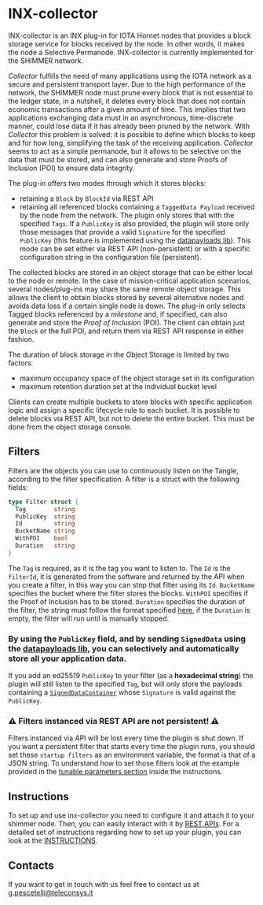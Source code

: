 INX-collector
====================================

INX-collector is an INX plug-in for IOTA Hornet nodes that provides a block storage service for blocks received by the node. In other words, it makes the node a Selective Permanode. INX-collector is currently implemented for the SHIMMER network.

_Collector_ fulfills the need of many applications using the IOTA network as a secure and persistent transport layer. Due to the high performance of the network, the SHIMMER node must prune every block that is not essential to the ledger state, in a nutshell, it deletes every block that does not contain economic transactions after a given amount of time. This implies that two applications exchanging data must in an asynchronous, time-discrete manner, could lose data if it has already been pruned by the network. With _Collector_ this problem is solved: it is possible to define which blocks to keep and for how long, simplifying the task of the receiving application. _Collector_ seems to act as a simple permanode, but it allows to be selective on the data that must be stored, and can also generate and store Proofs of Inclusion (POI) to ensure data integrity.  

The plug-in offers two modes through which it stores blocks:

- retaining a `Block` by `BlockId` via REST API
- retaining all referenced blocks containing a `TaggedData Payload` received by the node from the network. The plugin only stores that with the specified `Tags`. If a `PublicKey` is also provided, the plugin will store only those messages that provide a valid `Signature` for the specified `PublicKey` (this feature is implemented using the [datapayloads lib](https://github.com/iotaledger/datapayloads.go)). This mode can be set either via REST API (non-persistent) or with a specific configuration string in the configuration file (persistent).

The collected blocks are stored in an object storage that can be either local to the node or remote. In the case of mission-critical application scenarios, several nodes/plug-ins may share the same remote object storage. This allows the client to obtain blocks stored by several alternative nodes and avoids data loss if a certain single node is down. The plug-in only selects Tagged blocks referenced by a _milestone_ and, if specified, can also generate and store the _Proof of Inclusion_ (POI). The client can obtain just the `Block` or the full POI, and return them via REST API response in either fashion.

The duration of block storage in the Object Storage is limited by two factors:

- maximum occupancy space of the object storage set in its configuration
- maximum retention duration set at the individual bucket level

Clients can create multiple buckets to store blocks with specific application logic and assign a specific lifecycle rule to each bucket. It is possible to delete blocks via REST API, but not to delete the entire bucket. This must be done from the object storage console.

Filters
---------------------------------

Filters are the objects you can use to continuously listen on the Tangle, according to the filter specification. A filter is a struct with the following fields:

```go
type Filter struct {
  Tag        string
  PublicKey  string    
  Id         string    
  BucketName string   
  WithPOI    bool     
  Duration   string   
}
```
The `Tag` is required, as it is the tag you want to listen to. The `Id` is the `filterId`, it is generated from the software and returned by the API when you create a filter, in this way you can stop that filter using its `Id`. `BucketName` specifies the bucket where the filter stores the blocks. `WithPOI` specifies if the Proof of Inclusion has to be stored. `Duration` specifies the duration of the filter, the string must follow the format specified [here](https://pkg.go.dev/time#ParseDuration), if the `Duration` is empty, the filter will run until is manually stopped. 

### **By using the `PublicKey` field, and by sending `SignedData` using the [datapayloads lib](https://github.com/iotaledger/datapayloads.go), you can selectively and automatically store all your application data.**
If you add an ed25519 `PublicKey` to your filter (as a **hexadecimal string**) the plugin will still listen to the specified `Tag`, but will only store the payloads containing a [`SignedDataContainer`](https://github.com/iotaledger/datapayloads.go/blob/develop/signed_data_container.go) whose `Signature` is valid against the `PublicKey`. 

### :warning: **Filters instanced via REST API are not persistent!** :warning:
Filters instanced via API will be lost every time the plugin is shut down. If you want a persistent filter that starts every time the plugin runs, you should set these `startup filters` as an environment variable, the format is that of a JSON string. To understand how to set those filters look at the example provided in the [tunable parameters section](INSTRUCTIONS.md#tunable-parameters) inside the instructions.

Instructions
---------------------------------

To set up and use inx-collector you need to configure it and attach it to your shimmer node. Then, you can easily interact with it by [REST APIs](https://app.swaggerhub.com/apis-docs/Giordyfish/inx-collector/1.1.0). For a detailed set of instructions regarding how to set up your plugin, you can look at the [INSTRUCTIONS](INSTRUCTIONS.md).


Contacts
---------------------------------

If you want to get in touch with us feel free to contact us at <g.pescetelli@teleconsys.it>
